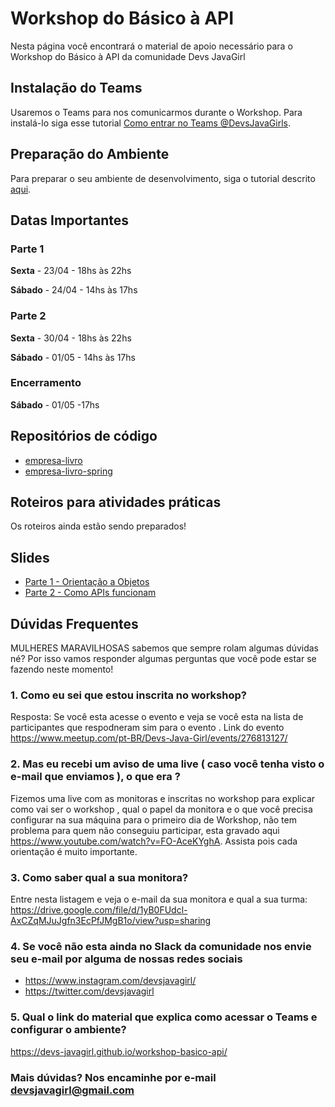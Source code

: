 # Workshop do Básico à API

Nesta página você encontrará o material de apoio necessário para o Workshop do Básico à API da comunidade Devs JavaGirl

## Instalação do Teams

Usaremos o Teams para nos comunicarmos durante o Workshop. Para instalá-lo siga esse tutorial [Como entrar no Teams @DevsJavaGirls](https://drive.google.com/file/d/1cjj6MRSN-pf9INc8ZkLXaBP1ihYaK0PV/view?usp=sharing).

## Preparação do Ambiente

Para preparar o seu ambiente de desenvolvimento, siga o tutorial descrito [aqui](tutorial/index.md).

## Datas Importantes

### Parte 1

**Sexta** - 23/04 - 18hs às 22hs

**Sábado** - 24/04 - 14hs às 17hs

### Parte 2

**Sexta** - 30/04 - 18hs às 22hs

**Sábado** - 01/05 - 14hs às 17hs

### Encerramento

**Sábado** - 01/05 -17hs

## Repositórios de código

- [empresa-livro](https://github.com/devs-javagirl/empresta-livro)
- [empresa-livro-spring](https://github.com/devs-javagirl/empresta-livro-spring)

## Roteiros para atividades práticas

Os roteiros ainda estão sendo preparados!

## Slides

- [Parte 1 - Orientação a Objetos](https://docs.google.com/presentation/d/14JoimO2tt4XnesUMrbPtPKc6oqfXDu1abBh_cDoHN24/edit?usp=sharing)
- [Parte 2 - Como APIs funcionam](https://docs.google.com/presentation/d/1c2ZlqiNCK9cgzv_fMDJTel1CepHq2VGiZ92zfXtLfkk/edit?usp=drivesdk)

## Dúvidas Frequentes

MULHERES MARAVILHOSAS sabemos que sempre rolam algumas dúvidas né?
Por isso vamos responder algumas perguntas que você pode estar se fazendo neste momento!

### **1. Como eu sei que estou inscrita no workshop?**

Resposta: Se você esta acesse o evento e veja se você esta na lista de participantes que respodneram sim para o evento .
Link do evento <https://www.meetup.com/pt-BR/Devs-Java-Girl/events/276813127/>

### **2. Mas eu recebi um aviso de uma live ( caso você tenha visto o e-mail que enviamos ), o que era ?**

Fizemos uma live com as monitoras e inscritas no workshop para explicar como vai ser o workshop , qual o papel da monitora e o que você precisa configurar na sua máquina para o primeiro dia de Workshop, não tem problema para quem não conseguiu participar, esta gravado aqui <https://www.youtube.com/watch?v=FO-AceKYghA>.
Assista pois cada orientação é muito importante.

### **3. Como saber qual a sua monitora?**

Entre nesta listagem e veja o e-mail da sua monitora e qual a sua turma:
<https://drive.google.com/file/d/1yB0FUdcl-AxCZqMJuJgfn3EcPfJMgB1o/view?usp=sharing>

### **4. Se você não esta ainda no Slack da comunidade nos envie seu e-mail por alguma de nossas redes sociais**

- <https://www.instagram.com/devsjavagirl/>
- <https://twitter.com/devsjavagirl>

### **5. Qual o link do material que explica como acessar o Teams e configurar o ambiente?**

<https://devs-javagirl.github.io/workshop-basico-api/>

### Mais dúvidas? Nos encaminhe por e-mail devsjavagirl@gmail.com
